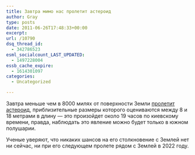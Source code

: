 ```yaml
---
title: Завтра мимо нас пролетит астероид
author: Gray
type: posts
date: 2011-06-26T17:48:33+00:00
excerpt:
url: /10790
dsq_thread_id:
  - 342786523
esml_socialcount_LAST_UPDATED:
  - 1497228004
essb_cache_expire:
  - 1614301097
categories:
  - Uncategorized

---
```








Завтра меньше чем в 8000 милях от поверхности Земли [пролетит астероид][1], приблизительные размеры которого оцениваются между 8 и 18 метрами в длину — это произойдет около 19 часов по киевскому времени, правда, наблюдать это явление можно будет только в южном полушарии.

Ученые уверяют, что никаких шансов на его столкновение с Землей нет ни сейчас, ни при его следующем пролете рядом с Землей в 2022 году.

 [1]: http://www.skyandtelescope.com/observing/highlights/124430479.html